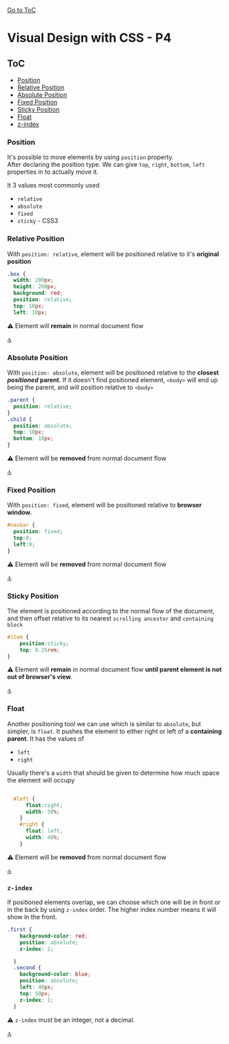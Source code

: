 [Go to ToC](../README.md)

# Visual Design with CSS - P4

## ToC
* [Position](#position)
* [Relative Position](#relative-position)
* [Absolute Position](#absolute-position)
* [Fixed Position](#fixed-position)
* [Sticky Position](#sticky-position)
* [Float](#float)
* [z-index](#z-index)

### Position

It's possible to move elements by using `position` property.   
After declaring the position type. We can give `top`, `right`, `bottom`, `left` properties in to actually move it.

It 3 values most commonly used
* `relative`  
* `absolute`
* `fixed`
* `sticky` - CSS3

### Relative Position


With `position: relative`, element will be positioned relative to it's **original position**

```css 
.box {
  width: 200px;
  height: 200px;
  background: red;
  position: relative;
  top: 10px;
  left: 10px;
```

:warning: Element will **remain** in normal document flow


[🔝](#toc)  
  
### Absolute Position

With `position: absolute`, element will be positioned relative to the **closest *positioned* parent**. If it doesn't find positioned element, `<body>` will end up being the parent, and will position relative to `<body>`

```css
.parent {
  position: relative;
}
.child {
  position: absolute;
  top: 10px;
  bottom: 10px;
}
```

:warning: Element will be **removed** from normal document flow

  
[🔝](#toc)  

### Fixed Position

With `position: fixed`, element will be positioned relative to **browser window**.

```css
#navbar {
  position: fixed;
  top:0;
  left:0;
}
```
:warning: Element will be **removed** from normal document flow
  
[🔝](#toc)  

### Sticky Position

The element is positioned according to the normal flow of the document, and then offset relative to its nearest `scrolling ancestor` and `containing block`

```css
#item {
    position:sticky;
    top: 0.25rem;
}
```
:warning: Element will **remain** in normal document flow **until parent element is not out of browser's view**.
  
[🔝](#toc)  

### Float

Another positioning tool we can use which is similar to `absolute`, but simpler, is `float`.
It pushes the element to either right or left of a **containing parent**.
It has the values of 
* `left`
* `right`

Usually there's a `width` that should be given to determine how much space the element will occupy

```css

  #left {
      float:right;
      width: 50%;
    }
    #right {
      float: left;
      width: 40%;
    }
```

:warning: Element will be **removed** from normal document flow

[🔝](#toc)    
  
  
### `z-index`

If positioned elements overlap, we can choose which one will be in front or in the back by using `z-index` order.
 The higher index number means it will show in the front.


```css
.first {
    background-color: red;
    position: absolute;
    z-index: 2;

  }
  .second {
    background-color: blue;
    position: absolute;
    left: 40px;
    top: 50px;
    z-index: 1;
  }
```
:warning: `z-index` must be an integer, not a decimal.
  
[🔝](#toc)  

  
  
  
